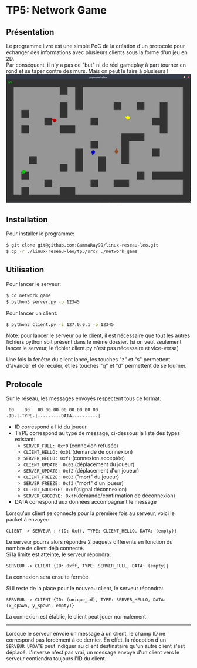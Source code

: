 # TP5: Network Game

## Présentation

Le programme livré est une simple PoC de la création d'un protocole pour échanger des informations avec plusieurs clients sous la forme d'un jeu en 2D.  
Par conséquent, il n'y a pas de "but" ni de réel gameplay à part tourner en rond et se taper contre des murs. Mais on peut le faire à plusieurs !
![](images/5_players.png)

## Installation

Pour installer le programme:

```bash
$ git clone git@github.com:GammaRay99/linux-reseau-leo.git
$ cp -r ./linux-reseau-leo/tp5/src/ ./network_game
```

## Utilisation

Pour lancer le serveur:

```bash
$ cd network_game
$ python3 server.py -p 12345
```

Pour lancer un client:

```bash
$ python3 client.py -i 127.0.0.1 -p 12345
```

Note: pour lancer le serveur ou le client, il est nécessaire que tout les autres fichiers python soit présent dans le même dossier. (si on veut seulement lancer le serveur, le fichier client.py n'est pas nécessaire et vice-versa)

Une fois la fenêtre du client lancé, les touches "z" et "s" permettent d'avancer et de reculer, et les touches "q" et "d" permettent de se tourner.

## Protocole

Sur le réseau, les messages envoyés respectent tous ce format:

```
 00    00   00 00 00 00 00 00 00 00 
-ID-|-TYPE-|---------DATA----------|
```

- ID correspond à l'id du joueur.
- TYPE correspond au type de message, ci-dessous la liste des types existant:
	- ``SERVER_FULL: 0xf0``   (connexion refusée)
	- ``CLIENT_HELLO: 0x01``  (demande de connexion)
	- ``SERVER_HELLO: 0xf1``  (connexion acceptée)
	- ``CLIENT_UPDATE: 0x02`` (déplacement du joueur) 
	- ``SERVER_UPDATE: 0xf2`` (déplacement d'un joueur)
	- ``CLIENT_FREEZE: 0x03`` ("mort" du joueur) 
	- ``SERVER_FREEZE: 0xf3`` ("mort" d'un joueur) 
	- ``CLIENT_GOODBYE: 0x0f``(signal déconnexion)
	- ``SERVER_GOODBYE: 0xff``(demande/confirmation de déconnexion)
- DATA correspond aux données accompagnant le message

Lorsqu'un client se connecte pour la première fois au serveur, voici le packet à envoyer:

```
CLIENT -> SERVEUR : {ID: 0xff, TYPE: CLIENT_HELLO, DATA: (empty)}
```

Le serveur pourra alors répondre 2 paquets différents en fonction du nombre de client déjà connecté.  
Si la limite est atteinte, le serveur répondra:  
```
SERVEUR -> CLIENT {ID: 0xff, TYPE: SERVER_FULL, DATA: (empty)}
``` 
La connexion sera ensuite fermée.

Si il reste de la place pour le nouveau client, le serveur répondra:
```
SERVEUR -> CLIENT {ID: (unique_id), TYPE: SERVER_HELLO, DATA: (x_spawn, y_spawn, empty)}
``` 

La connexion est établie, le client peut jouer normalement.

----

Lorsque le serveur envoie un message à un client, le champ ID ne correspond pas forcément à ce dernier. En effet, la réception d'un ``SERVEUR_UPDATE`` peut indiquer au client destinataire qu'un autre client s'est déplacé. L'inverse n'est pas vrai, un message envoyé d'un client vers le serveur contiendra toujours l'ID du client.
